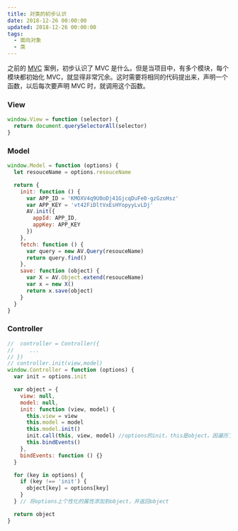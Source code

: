 ```yaml
---
title: 对类的初步认识
date: 2018-12-26 00:00:00
updated: 2018-12-26 00:00:00
tags:
  - 面向对象
  - 类
---
```


之前的 [MVC](https://jiangnana.fun/2018/12/26/什么是MVC) 案例，初步认识了 MVC 是什么。但是当项目中，有多个模块，每个模块都初始化 MVC，就显得非常冗余。这时需要将相同的代码提出来，声明一个函数，以后每次要声明 MVC 时，就调用这个函数。

<!-- more -->

### View

```javascript
window.View = function (selector) {
  return document.querySelectorAll(selector)
}
```

### Model

```javascript
window.Model = function (options) {
  let resouceName = options.resouceName

  return {
    init: function () {
      var APP_ID = 'KMOXV4q9U0oDj41GjcqDuFe0-gzGzoHsz'
      var APP_KEY = 'vt42FiDltVxEsHYopyyLvLDj'
      AV.init({
        appId: APP_ID,
        appKey: APP_KEY
      })
    },
    fetch: function () {
      var query = new AV.Query(resouceName)
      return query.find()
    },
    save: function (object) {
      var X = AV.Object.extend(resouceName)
      var x = new X()
      return x.save(object)
    }
  }
}
```

### Controller

```javascript
//  controller = Controller({
//     ...
// })
// controller.init(view,model)
window.Controller = function (options) {
  var init = options.init

  var object = {
    view: null,
    model: null,
    init: function (view, model) {
      this.view = view
      this.model = model
      this.model.init()
      init.call(this, view, model) //options的init，this是object。因遍历了options，所以object里也有option自带的属性
      this.bindEvents()
    },
    bindEvents: function () {}
  }

  for (key in options) {
    if (key !== 'init') {
      object[key] = options[key]
    }
  } // 将options上个性化的属性添加到object，并返回object

  return object
}
```
